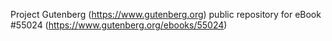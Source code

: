 Project Gutenberg (https://www.gutenberg.org) public repository for
eBook #55024 (https://www.gutenberg.org/ebooks/55024)
